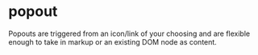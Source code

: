 popout
======

Popouts are triggered from an icon/link of your choosing and are flexible enough to take in markup or an existing DOM node as content.
